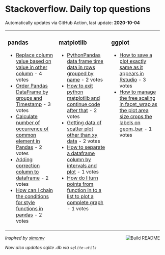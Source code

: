 # Stackoverflow. Daily top questions 

Automatically updates via GitHub Action, last update: **<!-- date starts -->2020-10-04<!-- date ends -->**


<table><tr><td valign="top" width="33%">

### pandas
<!-- pandas starts -->
* [Replace column value based on value in other column](https://stackoverflow.com/questions/64197434/replace-column-value-based-on-value-in-other-column) - 4 votes
* [Order Pandas DataFrame by groups and Timestamp](https://stackoverflow.com/questions/64195126/order-pandas-dataframe-by-groups-and-timestamp) - 3 votes
* [Calculate number of occurrence of common element in Pandas](https://stackoverflow.com/questions/64197352/calculate-number-of-occurrence-of-common-element-in-pandas) - 2 votes
* [Adding correction column to dataframe](https://stackoverflow.com/questions/64200427/adding-correction-column-to-dataframe) - 2 votes
* [How can I chain the conditions for style functions in pandas](https://stackoverflow.com/questions/64197958/how-can-i-chain-the-conditions-for-style-functions-in-pandas) - 2 votes
<!-- pandas ends -->
</td><td valign="top" width="34%">


### matplotlib
<!-- matplotlib starts -->
* [PythonPandas data frame time data in rows grouped by name](https://stackoverflow.com/questions/64197426/python-pandas-data-frame-time-data-in-rows-grouped-by-name) - 2 votes
* [How to exit python matplotlib and continue code after that](https://stackoverflow.com/questions/64196498/how-to-exit-python-matplotlib-and-continue-code-after-that) - 2 votes
* [Getting data of scatter plot other than xy data](https://stackoverflow.com/questions/64192176/getting-data-of-scatter-plot-other-than-x-y-data) - 2 votes
* [How to separate a dataframe column by intervals and plot](https://stackoverflow.com/questions/64198842/how-to-separate-a-dataframe-column-by-intervals-and-plot) - 1 votes
* [How do I turn points from function in to a list to plot a complete graph](https://stackoverflow.com/questions/64199752/how-do-i-turn-points-from-function-in-to-a-list-to-plot-a-complete-graph) - 1 votes
<!-- matplotlib ends -->
</td><td valign="top" width="34%">


### ggplot
<!-- ggplot2 starts -->
* [How to save a plot exactly same as it appears in Rstudio](https://stackoverflow.com/questions/64192158/how-to-save-a-plot-exactly-same-as-it-appears-in-rstudio) - 3 votes
* [How to manage the free scaling in facet_wrap as the plot area size crops the labels on geom_bar](https://stackoverflow.com/questions/64197251/how-to-manage-the-free-scaling-in-facet-wrap-as-the-plot-area-size-crops-the-lab) - 1 votes
<!-- ggplot2 ends -->
</td></tr></table>

<a href="https://github.com/hp0404/hp0404/actions"><img src="https://github.com/hp0404/hp0404/workflows/Build%20README/badge.svg" align="right" alt="Build README"></a> <p>*Inspired by  [simonw](https://github.com/simonw/simonw)*</p> <p> *Now also updates sqlite .db via `sqlite-utils`* </p>
